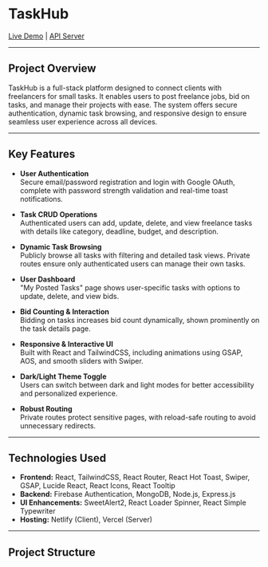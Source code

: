 # TaskHub

[Live Demo](https://freelance-task-matketplace.netlify.app/) | [API Server](https://freelance-task-marketplace-server-peach.vercel.app/)

---

## Project Overview

TaskHub is a full-stack platform designed to connect clients with freelancers for small tasks. It enables users to post freelance jobs, bid on tasks, and manage their projects with ease. The system offers secure authentication, dynamic task browsing, and responsive design to ensure seamless user experience across all devices.

---

## Key Features

- **User Authentication**  
  Secure email/password registration and login with Google OAuth, complete with password strength validation and real-time toast notifications.

- **Task CRUD Operations**  
  Authenticated users can add, update, delete, and view freelance tasks with details like category, deadline, budget, and description.

- **Dynamic Task Browsing**  
  Publicly browse all tasks with filtering and detailed task views. Private routes ensure only authenticated users can manage their own tasks.

- **User Dashboard**  
  "My Posted Tasks" page shows user-specific tasks with options to update, delete, and view bids.

- **Bid Counting & Interaction**  
  Bidding on tasks increases bid count dynamically, shown prominently on the task details page.

- **Responsive & Interactive UI**  
  Built with React and TailwindCSS, including animations using GSAP, AOS, and smooth sliders with Swiper.

- **Dark/Light Theme Toggle**  
  Users can switch between dark and light modes for better accessibility and personalized experience.

- **Robust Routing**  
  Private routes protect sensitive pages, with reload-safe routing to avoid unnecessary redirects.

---

## Technologies Used

- **Frontend:** React, TailwindCSS, React Router, React Hot Toast, Swiper, GSAP, Lucide React, React Icons, React Tooltip  
- **Backend:** Firebase Authentication, MongoDB, Node.js, Express.js  
- **UI Enhancements:** SweetAlert2, React Loader Spinner, React Simple Typewriter  
- **Hosting:** Netlify (Client), Vercel (Server)

---

## Project Structure

